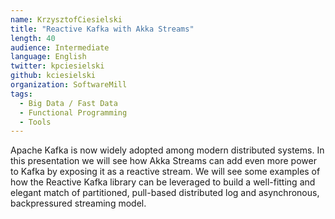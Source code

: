 ```yaml
---
name: KrzysztofCiesielski
title: "Reactive Kafka with Akka Streams"
length: 40
audience: Intermediate
language: English
twitter: kpciesielski
github: kciesielski
organization: SoftwareMill
tags:
  - Big Data / Fast Data
  - Functional Programming
  - Tools
---
```

Apache Kafka is now widely adopted among modern distributed systems. In this presentation we will see how Akka Streams can add even more power to Kafka by exposing it as a reactive stream. We will see some examples of how the Reactive Kafka library can be leveraged to build a well-fitting and elegant match of partitioned, pull-based distributed log and asynchronous, backpressured streaming model.